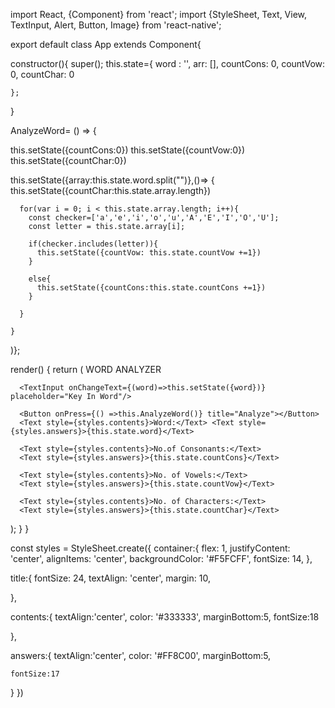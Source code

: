 import React, {Component} from 'react';
import {StyleSheet, Text, View, TextInput, Alert, Button, Image} from 'react-native';



export default class App extends Component{

  constructor(){
    super();
    this.state={
      word : '',
      arr: [],
      countCons: 0,
      countVow: 0,
      countChar: 0
     
    };
  }



AnalyzeWord= () => { 


  this.setState({countCons:0})
  this.setState({countVow:0})
  this.setState({countChar:0})
  
  this.setState({array:this.state.word.split("")},()=> {
      this.setState({countChar:this.state.array.length})

      for(var i = 0; i < this.state.array.length; i++){
        const checker=['a','e','i','o','u','A','E','I','O','U'];
        const letter = this.state.array[i];

        if(checker.includes(letter)){
          this.setState({countVow: this.state.countVow +=1})
        }

        else{
          this.setState({countCons:this.state.countCons +=1})
        }

      }
      
    }
  )};
  


render() {
  return (
    <View style={styles.container}>
      <Text style={styles.title}>WORD ANALYZER</Text>
    
      <TextInput onChangeText={(word)=>this.setState({word})} placeholder="Key In Word"/>
      
      <Button onPress={() =>this.AnalyzeWord()} title="Analyze"></Button>
      <Text style={styles.contents}>Word:</Text> <Text style={styles.answers}>{this.state.word}</Text>

      <Text style={styles.contents}>No.of Consonants:</Text>
      <Text style={styles.answers}>{this.state.countCons}</Text>

      <Text style={styles.contents}>No. of Vowels:</Text>
      <Text style={styles.answers}>{this.state.countVow}</Text>

      <Text style={styles.contents}>No. of Characters:</Text>
      <Text style={styles.answers}>{this.state.countChar}</Text>

      
  </View>
  );
}
}

const styles = StyleSheet.create({
  container:{
    flex: 1,
    justifyContent: 'center',
    alignItems: 'center',
    backgroundColor: '#F5FCFF',
    fontSize: 14,
  },

  title:{
    fontSize: 24,
    textAlign: 'center',
    margin: 10,

  },

  contents:{
    textAlign:'center',
    color: '#333333',
    marginBottom:5,
    fontSize:18

},

answers:{
  textAlign:'center',
    color: '#FF8C00',
    marginBottom:5,
    
    fontSize:17
}
}) 
